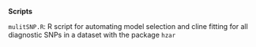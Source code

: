 **Scripts**

`mulitSNP.R`: R script for automating model selection and cline fitting for all diagnostic SNPs in a dataset with the package `hzar`
